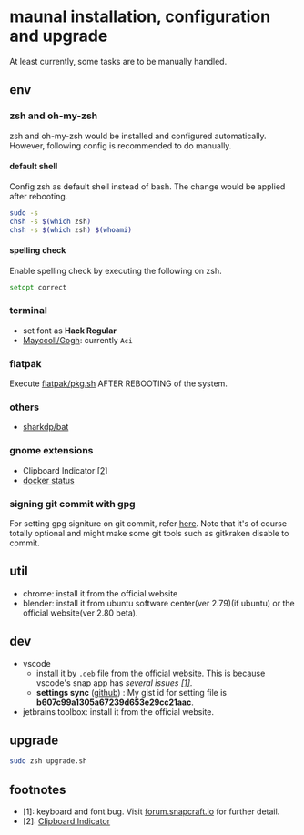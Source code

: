 # maunal installation, configuration and upgrade

At least currently, some tasks are to be manually handled.

## env

### zsh and oh-my-zsh

zsh and oh-my-zsh would be installed and configured automatically. However, following config is recommended to do manually.

#### default shell

Config zsh as default shell instead of bash. The change would be applied after rebooting.

```bash
sudo -s
chsh -s $(which zsh)
chsh -s $(which zsh) $(whoami)
```

#### spelling check

Enable spelling check by executing the following on zsh.

```zsh
setopt correct
```

### terminal

- set font as **Hack Regular**
- [Mayccoll/Gogh](https://github.com/Mayccoll/Gogh): currently `Aci`

### flatpak

Execute [flatpak/pkg.sh](flatpak/pkg.sh) AFTER REBOOTING of the system.

### others

- [sharkdp/bat](https://github.com/sharkdp/bat)

### gnome extensions

- Clipboard Indicator [[2]](#2)
- [docker status](https://extensions.gnome.org/extension/1065/docker-status/)

### signing git commit with gpg

For setting gpg signiture on git commit, refer [here](https://gist.github.com/ankurk91/c4f0e23d76ef868b139f3c28bde057fc). Note that it's of course totally optional and might make some git tools such as gitkraken disable to commit.

## util

- chrome: install it from the official website
- blender: install it from ubuntu software center(ver 2.79)(if ubuntu) or the official website(ver 2.80 beta).

## dev

- vscode
  - install it by `.deb` file from the official website. This is because vscode's snap app has _several issues [[1]](#1)_.
  - **settings sync** ([github](https://github.com/shanalikhan/code-settings-sync)) : My gist id for setting file is **b607c99a1305a67239d653e29cc21aac**.
- jetbrains toolbox: install it from the official website.

## upgrade

```bash
sudo zsh upgrade.sh
```

## footnotes

- <a name="1">[1]</a>: keyboard and font bug. Visit [forum.snapcraft.io](https://forum.snapcraft.io/t/keyboard-input-method-doesnt-work-properly-on-snap-application/9901) for further detail.
- <a name="2">[2]</a>:
  [Clipboard Indicator](https://extensions.gnome.org/extension/779/clipboard-indicator/)
